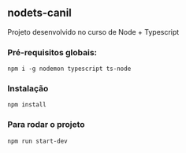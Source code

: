 ## nodets-canil

Projeto desenvolvido no curso de Node + Typescript

### Pré-requisitos globais:

`npm i -g nodemon typescript ts-node`

### Instalação

`npm install `

### Para rodar o projeto

`npm run start-dev`
